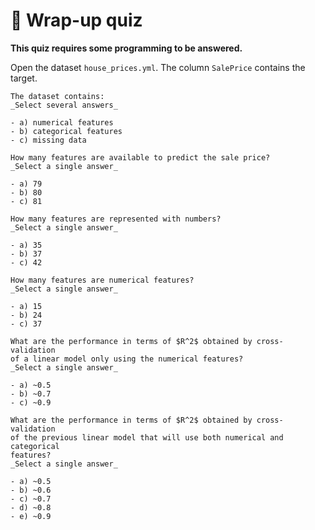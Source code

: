 # 🏁 Wrap-up quiz

**This quiz requires some programming to be answered.**

Open the dataset `house_prices.yml`. The column `SalePrice` contains the
target.

```{admonition} Question
The dataset contains:
_Select several answers_

- a) numerical features
- b) categorical features
- c) missing data
```

```{admonition} Question
How many features are available to predict the sale price?
_Select a single answer_

- a) 79
- b) 80
- c) 81
```

```{admonition} Question
How many features are represented with numbers?
_Select a single answer_

- a) 35
- b) 37
- c) 42
```

```{admonition} Question
How many features are numerical features?
_Select a single answer_

- a) 15
- b) 24
- c) 37
```

```{admonition} Question
What are the performance in terms of $R^2$ obtained by cross-validation
of a linear model only using the numerical features?
_Select a single answer_

- a) ~0.5
- b) ~0.7
- c) ~0.9
```

```{admonition} Question
What are the performance in terms of $R^2$ obtained by cross-validation
of the previous linear model that will use both numerical and categorical
features?
_Select a single answer_

- a) ~0.5
- b) ~0.6
- c) ~0.7
- d) ~0.8
- e) ~0.9
```
